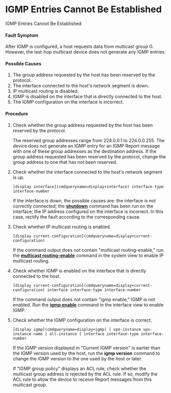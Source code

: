 IGMP Entries Cannot Be Established
==================================

IGMP Entries Cannot Be Established

#### Fault Symptom

After IGMP is configured, a host requests data from multicast group G. However, the last-hop multicast device does not generate any IGMP entries.


#### Possible Causes

1. The group address requested by the host has been reserved by the protocol.
2. The interface connected to the host's network segment is down.
3. IP multicast routing is disabled.
4. IGMP is disabled on the interface that is directly connected to the host.
5. The IGMP configuration on the interface is incorrect.

#### Procedure

1. Check whether the group address requested by the host has been reserved by the protocol.
   
   
   
   The reserved group addresses range from 224.0.0.1 to 224.0.0.255. The device does not generate an IGMP entry for an IGMP Report message with one of these group addresses as the destination address. If the group address requested has been reserved by the protocol, change the group address to one that has not been reserved.
2. Check whether the interface connected to the host's network segment is up.
   
   
   ```
   [display interface](cmdqueryname=display+interface) interface-type interface-number
   ```
   
   
   
   If the interface is down, the possible causes are: the interface is not correctly connected; the [**shutdown**](cmdqueryname=shutdown) command has been run on the interface; the IP address configured on the interface is incorrect. In this case, rectify the fault according to the corresponding cause.
3. Check whether IP multicast routing is enabled.
   
   
   ```
   [display current-configuration](cmdqueryname=display+current-configuration)
   ```
   
   
   
   If the command output does not contain "multicast routing-enable," run the [**multicast routing-enable**](cmdqueryname=multicast+routing-enable) command in the system view to enable IP multicast routing.
4. Check whether IGMP is enabled on the interface that is directly connected to the host.
   
   
   ```
   [display current-configuration](cmdqueryname=display+current-configuration) interface interface-type interface-number
   ```
   
   
   
   If the command output does not contain "igmp enable," IGMP is not enabled. Run the [**igmp enable**](cmdqueryname=igmp+enable) command in the interface view to enable IGMP.
5. Check whether the IGMP configuration on the interface is correct.
   
   
   ```
   [display igmp](cmdqueryname=display+igmp) [ vpn-instance vpn-instance-name | all-instance ] interface interface-type interface-number
   ```
   
   
   
   If the IGMP version displayed in "Current IGMP version" is earlier than the IGMP version used by the host, run the **igmp version** command to change the IGMP version to the one used by the host or later.
   
   If "IGMP group policy" displays an ACL rule, check whether the multicast group address is rejected by the ACL rule. If so, modify the ACL rule to allow the device to receive Report messages from this multicast group.